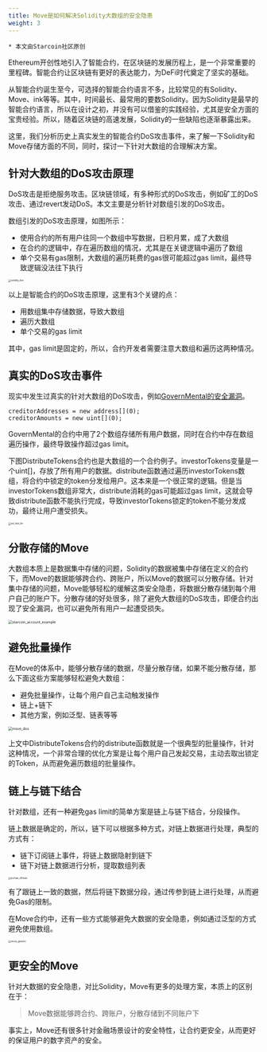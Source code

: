 ```yaml
---
title: Move是如何解决Solidity大数组的安全隐患
weight: 3
---
```


~~~
* 本文由Starcoin社区原创
~~~

Ethereum开创性地引入了智能合约，在区块链的发展历程上，是一个非常重要的里程碑。智能合约让区块链有更好的表达能力，为DeFi时代奠定了坚实的基础。

从智能合约诞生至今，可选择的智能合约语言不多，比较常见的有Solidity、Move、ink等等。其中，时间最长、最常用的要数Solidity。因为Solidity是最早的智能合约语言，所以在设计之初，并没有可以借鉴的实践经验，尤其是安全方面的宝贵经验。所以，随着区块链的高速发展，Solidity的一些缺陷也逐渐暴露出来。

这里，我们分析历史上真实发生的智能合约DoS攻击事件，来了解一下Solidity和Move存储方面的不同，同时，探讨一下针对大数组的合理解决方案。



## 针对大数组的DoS攻击原理

DoS攻击是拒绝服务攻击。区块链领域，有多种形式的DoS攻击，例如矿工的DoS攻击、通过revert发动DoS。本文主要是分析针对数组引发的DoS攻击。

数组引发的DoS攻击原理，如图所示：

* 使用合约的所有用户往同一个数组中写数据，日积月累，成了大数组
* 在合约的逻辑中，存在遍历数组的情况，尤其是在关键逻辑中遍历了数组
* 单个交易有gas限制，大数组的遍历耗费的gas很可能超过gas limit，最终导致逻辑没法往下执行

<img src="https://tva1.sinaimg.cn/large/008i3skNly1gy78c3xaz7j316s0kqdhd.jpg" alt="solidity_dos" style="zoom:33%;" />

以上是智能合约的DoS攻击原理，这里有3个关键的点：

* 用数组集中存储数据，导致大数组
* 遍历大数组
* 单个交易的gas limit

其中，gas limit是固定的，所以，合约开发者需要注意大数组和遍历这两种情况。



## 真实的DoS攻击事件

现实中发生过真实的针对大数组的DoS攻击，例如[GovernMental的安全漏洞](https://www.reddit.com/r/ethereum/comments/4ghzhv/governmentals_1100_eth_jackpot_payout_is_stuck/)。

~~~
creditorAddresses = new address[](0);
creditorAmounts = new uint[](0);
~~~

GovernMental的合约中用了2个数组存储所有用户数据，同时在合约中存在数组遍历操作，最终导致操作超过gas limit。

下图DistributeTokens合约也是大数组的一个合约例子。investorTokens变量是一个uint[]，存放了所有用户的数据。distribute函数通过遍历investorTokens数组，将合约中锁定的token分发给用户。这本来是一个很正常的逻辑。但是当investorTokens数组非常大，distribute消耗的gas可能超过gas limit，这就会导致distribute函数不能执行完成，导致investorTokens锁定的token不能分发成功，最终让用户遭受损失。

<img src="https://tva1.sinaimg.cn/large/008i3skNly1gy79ggin6nj31060jggng.jpg" alt="sol_dos_for" style="zoom:33%;" />



## 分散存储的Move

大数组本质上是数据集中存储的问题，Solidity的数据被集中存储在定义的合约下，而Move的数据能够跨合约、跨账户，所以Move的数据可以分散存储。针对集中存储的问题，Move能够轻松的缓解这类安全隐患，将数据分散存储到每个用户自己的账户下。分散存储的好处很多，除了避免大数组的DoS攻击，即便合约出现了安全漏洞，也可以避免所有用户一起遭受损失。

<img src="https://tva1.sinaimg.cn/large/008i3skNly1gy7a7y8zmaj30n60c9gmc.jpg" alt="starcoin_account_example" style="zoom:50%;" />



## 避免批量操作

在Move的体系中，能够分散存储的数据，尽量分散存储，如果不能分散存储，那么下面这些方案能够轻松避免大数组：

* 避免批量操作，让每个用户自己主动触发操作
* 链上+链下
* 其他方案，例如泛型、链表等等

<img src="https://tva1.sinaimg.cn/large/008i3skNly1gy7akc0l4tj30sa0g0gmg.jpg" alt="move_dos" style="zoom:50%;" />

上文中DistributeTokens合约的distribute函数就是一个很典型的批量操作，针对这种情况，一个非常合理的优化方案是让每个用户自己发起交易，主动去取出锁定的Token，从而避免遍历数组的批量操作。



## 链上与链下结合

针对数组，还有一种避免gas limit的简单方案是链上与链下结合，分段操作。

链上数据是确定的，所以，链下可以根据多种方式，对链上数据进行处理，典型的方式有：

* 链下订阅链上事件，将链上数据隐射到链下
* 链下对链上数据进行分析，提取数组列表

<img src="https://tva1.sinaimg.cn/large/008i3skNly1gy7b97xfjij31640fwgmr.jpg" alt="onchain_offchain" style="zoom:30%;" />

有了跟链上一致的数据，然后将链下数据分段，通过传参到链上进行处理，从而避免Gas的限制。

在Move合约中，还有一些方式能够避免大数据的安全隐患，例如通过泛型的方式避免使用数组。

<img src="https://tva1.sinaimg.cn/large/008i3skNly1gy7c367bmhj316a0gq40a.jpg" alt="move_generic" style="zoom:33%;" />



## 更安全的Move

针对大数据的安全隐患，对比Solidity，Move有更多的处理方案，本质上的区别在于：

> Move数据能够跨合约、跨账户，分散存储到不同账户下

事实上，Move还有很多针对金融场景设计的安全特性，让合约更安全，从而更好的保证用户的数字资产的安全。